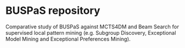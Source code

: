 # BUSPaS repository
Comparative study of BUSPaS against MCTS4DM and Beam Search for supervised local pattern mining (e.g. Subgroup Discovery, Exceptional Model Mining and Exceptional Preferences Mining).
